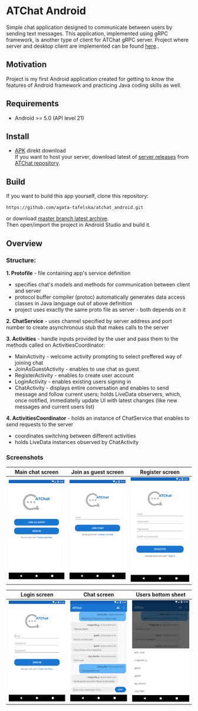 # ATChat Android
Simple chat application designed to communicate between users by sending text messages. This application, implemented using gRPC framework, is another type of client for ATChat gRPC server. Project where server and desktop client are implemented can be found [here](https://github.com/agata-tafelska/chat-grpc)..

## Motivation
Project is my first Android application created for getting to know the features of Android framework and practicing Java coding skills as well.

## Requirements
* Android >= 5.0 (API level 21)

## Install
* [APK](https://github.com/agata-tafelska/atchat_android/releases/download/1.0/chat-debug.apk) direkt download  
If you want to host your server, download latest of [server releases](https://github.com/agata-tafelska/chat-grpc/releases)
 from [ATChat repository](https://github.com/agata-tafelska/chat-grpc).

## Build
If you want to build this app yourself, clone this repository:
```
https://github.com/agata-tafelska/atchat_android.git
```
or download [master branch latest archive](https://github.com/agata-tafelska/atchat_android/archive/master.zip).  
Then open/import the project in Android Studio and build it.

## Overview  
### Structure:
**1. Protofile** - file containing app's service definition
* specifies chat's models and methods for communication between client and server
* protocol buffer compiler (protoc) automatically generates data access classes in Java language out of above definition
* project uses exactly the same proto file as server - both depends on it

**2. ChatService** - uses channel specified by server address and port number to create asynchronous stub that makes calls to the server

**3. Activities** - handle inputs provided by the user and pass them to the methods called on ActivitiesCoordinator:
* MainActivity - welcome activity prompting to select preffered way of joining chat
* JoinAsGuestActivity - enables to use chat as guest
* RegisterActivity - enables to create user account
* LoginActivity - enables existing users signing in
* ChatActivity - displays entire conversation and enables to send message and follow current users; holds LiveData observers, which, once notified, immediatelly update UI with latest changes (like new messages and current users list)
  
**4. ActivitiesCoordinator** - holds an instance of ChatService that enables to send requests to the server
* coordinates switching between different activities
* holds LiveData instances observed by ChatActivity

### Screenshots

| Main chat screen | Join as guest screen | Register screen |
| --- | --- | --- |
|![](screenshots/device-2020-04-04-main_screen.png)|![](screenshots/device-2020-04-04-join_as_guest_screen.png)|![](screenshots/device-2020-04-04-register_screen.png)|

| Login screen | Chat screen | Users bottom sheet |
| --- | --- | --- |
![](screenshots/device-2020-04-04-login_screen.png)|![](screenshots/device-2020-04-04-conversation.png)|![](screenshots/device-2020-04-04-users_list.png)|